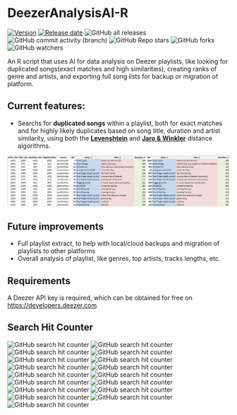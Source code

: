 # DeezerAnalysisAI-R
[![Version](https://img.shields.io/github/release/fevieira27/DeezerAnalysisAI-R)](https://github.com/fevieira27/DeezerAnalysisAI-R/releases/latest)
[![Release date](https://img.shields.io/github/release-date/fevieira27/DeezerAnalysisAI-R)](https://github.com/fevieira27/DeezerAnalysisAI-R/releases/latest)
![GitHub all releases](https://img.shields.io/github/downloads/fevieira27/DeezerAnalysisAI-R/total)
![GitHub commit activity (branch)](https://img.shields.io/github/commit-activity/y/fevieira27/DeezerAnalysisAI-R)
![GitHub Repo stars](https://img.shields.io/github/stars/fevieira27/DeezerAnalysisAI-R)
![GitHub forks](https://img.shields.io/github/forks/fevieira27/DeezerAnalysisAI-R)
![GitHub watchers](https://img.shields.io/github/watchers/fevieira27/DeezerAnalysisAI-R)

An R script that uses AI for data analysis on Deezer playlists, like looking for duplicated songs(exact matches and high similarities), creating ranks of genre and artists, and exporting full song lists for backup or migration of platform.

## Current features:
- Searchs for **duplicated songs** within a playlist, both for exact matches and for highly likely duplicates based on song title, duration and artist similarity, using both the <a href="https://en.wikipedia.org/wiki/Levenshtein_distance">**Levenshtein**</a> and <a href="https://en.wikipedia.org/wiki/Jaro%E2%80%93Winkler_distance">**Jaro & Winkler**</a> distance algorithms.

![Example of results from duplicates search](./img/DeezerDuplicates.jpg)

## Future improvements
- Full playlist extract, to help with local/cloud backups and migration of playlists to other platforms
- Overall analysis of playlist, like genres, top artists, tracks lengths, etc.

## Requirements
A Deezer API key is required, which can be obtained for free on https://developers.deezer.com 

## Search Hit Counter
![GitHub search hit counter](https://img.shields.io/github/search/fevieira27/ImageRecognitionAI-R/r)
![GitHub search hit counter](https://img.shields.io/github/search/fevieira27/ImageRecognitionAI-R/ai)
![GitHub search hit counter](https://img.shields.io/github/search/fevieira27/ImageRecognitionAI-R/music)
![GitHub search hit counter](https://img.shields.io/github/search/fevieira27/ImageRecognitionAI-R/songs)
![GitHub search hit counter](https://img.shields.io/github/search/fevieira27/ImageRecognitionAI-R/deezer)
![GitHub search hit counter](https://img.shields.io/github/search/fevieira27/ImageRecognitionAI-R/deezer-api)
![GitHub search hit counter](https://img.shields.io/github/search/fevieira27/ImageRecognitionAI-R/deezer-music-api)
![GitHub search hit counter](https://img.shields.io/github/search/fevieira27/ImageRecognitionAI-R/deezer-playlist)
![GitHub search hit counter](https://img.shields.io/github/search/fevieira27/ImageRecognitionAI-R/playlists)
![GitHub search hit counter](https://img.shields.io/github/search/fevieira27/ImageRecognitionAI-R/playlist)
![GitHub search hit counter](https://img.shields.io/github/search/fevieira27/ImageRecognitionAI-R/playlist-management)
![GitHub search hit counter](https://img.shields.io/github/search/fevieira27/ImageRecognitionAI-R/playlist-analysis)
![GitHub search hit counter](https://img.shields.io/github/search/fevieira27/ImageRecognitionAI-R/levenshtein)
![GitHub search hit counter](https://img.shields.io/github/search/fevieira27/ImageRecognitionAI-R/levenshtein-distance)
![GitHub search hit counter](https://img.shields.io/github/search/fevieira27/ImageRecognitionAI-R/jaro-winkler)
![GitHub search hit counter](https://img.shields.io/github/search/fevieira27/ImageRecognitionAI-R/jaro-winkler-distance)
![GitHub search hit counter](https://img.shields.io/github/search/fevieira27/ImageRecognitionAI-R/duplicate-detection)

